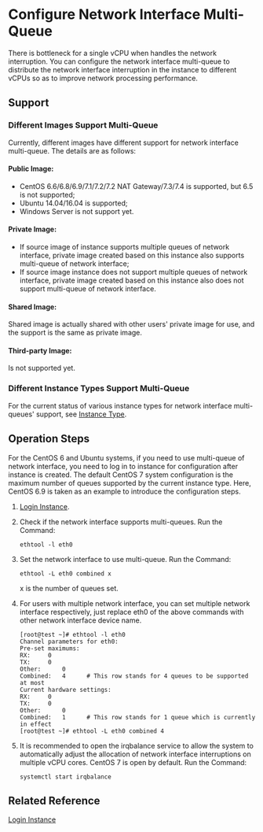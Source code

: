 # Configure Network Interface Multi-Queue

There is bottleneck for a single vCPU when handles the network interruption. You can configure the network interface multi-queue to distribute the network interface interruption in the instance to different vCPUs so as to improve network processing performance.

## Support

### Different Images Support Multi-Queue
Currently, different images have different support for network interface multi-queue. The details are as follows:

#### Public Image:

* CentOS 6.6/6.8/6.9/7.1/7.2/7.2 NAT Gateway/7.3/7.4 is supported, but 6.5 is not supported;
* Ubuntu 14.04/16.04 is supported;
* Windows Server is not support yet.

#### Private Image:

* If source image of instance supports multiple queues of network interface, private image created based on this instance also supports multi-queue of network interface;
* If source image instance does not support multiple queues of network interface, private image created based on this instance also does not support multi-queue of network interface.

#### Shared Image:

Shared image is actually shared with other users' private image for use, and the support is the same as private image.

#### Third-party Image:

Is not supported yet.

### Different Instance Types Support Multi-Queue
For the current status of various instance types for network interface multi-queues' support, see [Instance Type](../../Introduction/Instance-Type-Family.md).

## Operation Steps

For the CentOS 6 and Ubuntu systems, if you need to use multi-queue of network interface, you need to log in to instance for configuration after instance is created. The  default CentOS 7 system configuration is the maximum number of queues supported by the current instance type.
Here, CentOS 6.9 is taken as an example to introduce the configuration steps.

1. [Login Instance](../../Getting-Start-Linux/Connect-To-Instance.md).
2. Check if the network interface supports multi-queues. Run the Command:
	
	`ethtool -l eth0`
	
3. Set the network interface to use multi-queue. Run the Command:

	`ethtool -L eth0 combined x`
	
	x is the number of queues set.
	
4. For users with multiple network interface, you can set multiple network interface respectively, just replace eth0 of the above commands with other network interface device name.

	```
	[root@test ~]# ethtool -l eth0
	Channel parameters for eth0:
	Pre-set maximums:
	RX:		0
	TX:		0
	Other:		0
	Combined:	4      # This row stands for 4 queues to be supported at most
	Current hardware settings:
	RX:		0
	TX:		0
	Other:		0
	Combined:	1      # This row stands for 1 queue which is currently in effect
	[root@test ~]# ethtool -L eth0 combined 4
	```
	
3. It is recommended to open the irqbalance service to allow the system to automatically adjust the allocation of network interface interruptions on multiple vCPU cores. CentOS 7 is open by default. Run the Command:
	
	`systemctl start irqbalance `
	
	




## Related Reference

[Login Instance](../../Getting-Start-Linux/Connect-To-Instance.md)



